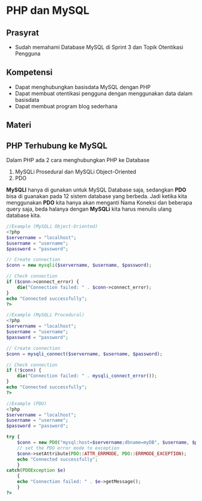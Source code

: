 # PHP dan MySQL

## Prasyrat
- Sudah memahami Database MySQL di Sprint 3 dan Topik Otentikasi Pengguna

## Kompetensi
- Dapat menghubungkan basisdata MySQL dengan PHP
- Dapat membuat otentikasi pengguna dengan menggunakan data dalam basisdata
- Dapat membuat program blog sederhana

## Materi

## PHP Terhubung ke MySQL
Dalam PHP ada 2 cara menghubungkan PHP ke Database 

1. MySQLi Prosedural dan MySQLi Object-Oriented
3. PDO


**MySQLI** hanya di gunakan untuk MySQL Database saja, sedangkan **PDO** bisa di guanakan pada 12 sistem database yang berbeda. Jadi ketika kita menggunakan **PDO** kita hanya akan menganti Nama Koneksi dan beberapa query saja, beda halanya dengan **MySQLi** kita harus menulis ulang database kita.

```php
//Example (MySQLi Object-Oriented)
<?php
$servername = "localhost";
$username = "username";
$password = "password";

// Create connection
$conn = new mysqli($servername, $username, $password);

// Check connection
if ($conn->connect_error) {
    die("Connection failed: " . $conn->connect_error);
} 
echo "Connected successfully";
?>
```
```php
//Example (MySQLi Procedural)
<?php
$servername = "localhost";
$username = "username";
$password = "password";

// Create connection
$conn = mysqli_connect($servername, $username, $password);

// Check connection
if (!$conn) {
    die("Connection failed: " . mysqli_connect_error());
}
echo "Connected successfully";
?>
```

```php
//Example (PDO)
<?php
$servername = "localhost";
$username = "username";
$password = "password";

try {
    $conn = new PDO("mysql:host=$servername;dbname=myDB", $username, $password);
    // set the PDO error mode to exception
    $conn->setAttribute(PDO::ATTR_ERRMODE, PDO::ERRMODE_EXCEPTION);
    echo "Connected successfully"; 
    }
catch(PDOException $e)
    {
    echo "Connection failed: " . $e->getMessage();
    }
?>
```
